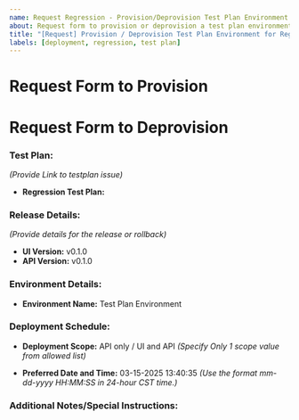 ```yaml
---
name: Request Regression - Provision/Deprovision Test Plan Environment
about: Request form to provision or deprovision a test plan environment
title: "[Request] Provision / Deprovision Test Plan Environment for Regression"
labels: [deployment, regression, test plan]
---
```


# Request Form to Provision 
<!-- OR -->
# Request Form to Deprovision

### Test Plan:
 _(Provide Link to testplan issue)_

- **Regression Test Plan:** <link>

### Release Details:
_(Provide details for the release or rollback)_

- **UI Version:** v0.1.0  <!-- Specify version of UI (milestone title) -->
- **API Version:** v0.1.0  <!-- Specify version of API (assigned milestone title) -->

### Environment Details:

- **Environment Name:** Test Plan Environment

### Deployment Schedule:

- **Deployment Scope:** API only / UI and API
_(Specify Only 1 scope value from allowed list)_

- **Preferred Date and Time:** 03-15-2025 13:40:35 
_(Use the format mm-dd-yyyy HH:MM:SS in 24-hour CST time.)_

### Additional Notes/Special Instructions:

<!-- Enter any additional notes or special instructions -->
